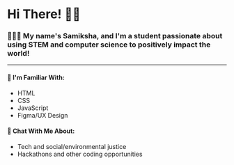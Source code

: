 # Hi There! 👋🏽
### 👩🏽‍💻 My name's Samiksha, and I'm a student passionate about using STEM and computer science to positively impact the world! 
----
#### 🧠 I'm Familiar With:
- HTML
- CSS
- JavaScript
- Figma/UX Design

#### 💬 Chat With Me About:
- Tech and social/environmental justice
- Hackathons and other coding opportunities
